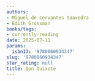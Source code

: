 ```yaml
---
authors:
- Miguel de Cervantes Saavedra
- Edith Grossman
books/tags:
- currently-reading
date: 2025-07-11
params:
  isbn13: '9780060934347'
slug: '9780060934347'
star_rating: null
title: Don Quixote
---
```



<!--more-->